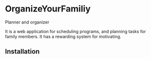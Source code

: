 # OrganizeYourFamiliy
Planner and organizer 

It is a web application for scheduling programs, and planning tasks for family members. It has a rewarding system for motivating. 

## Installation


